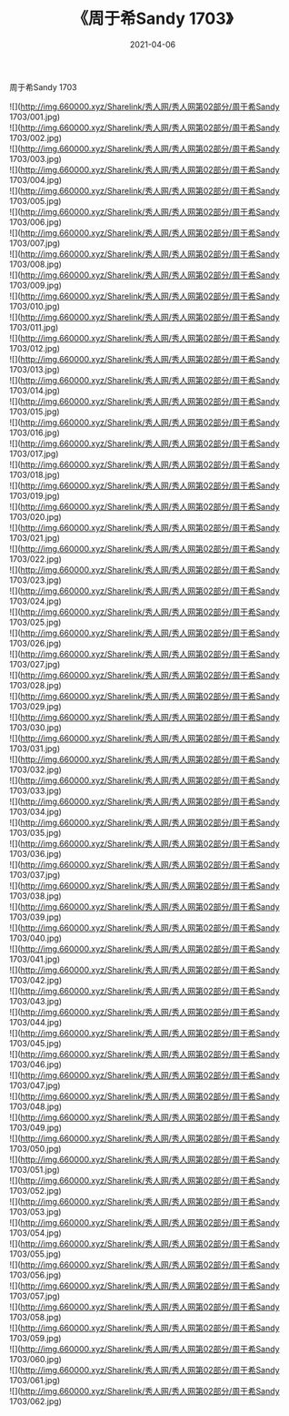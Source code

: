 ﻿---
layout: post
title:  《周于希Sandy 1703》
date:   2021-04-06
img: http://img.660000.xyz/Sharelink/秀人网/秀人网第02部分/周于希Sandy 1703/000.jpg
categories: [美女, 清纯, 唯美]
---

周于希Sandy 1703

  ![](http://img.660000.xyz/Sharelink/秀人网/秀人网第02部分/周于希Sandy 1703/001.jpg) <br> ![](http://img.660000.xyz/Sharelink/秀人网/秀人网第02部分/周于希Sandy 1703/002.jpg) <br> ![](http://img.660000.xyz/Sharelink/秀人网/秀人网第02部分/周于希Sandy 1703/003.jpg) <br> ![](http://img.660000.xyz/Sharelink/秀人网/秀人网第02部分/周于希Sandy 1703/004.jpg) <br> ![](http://img.660000.xyz/Sharelink/秀人网/秀人网第02部分/周于希Sandy 1703/005.jpg) <br> ![](http://img.660000.xyz/Sharelink/秀人网/秀人网第02部分/周于希Sandy 1703/006.jpg) <br> ![](http://img.660000.xyz/Sharelink/秀人网/秀人网第02部分/周于希Sandy 1703/007.jpg) <br> ![](http://img.660000.xyz/Sharelink/秀人网/秀人网第02部分/周于希Sandy 1703/008.jpg) <br> ![](http://img.660000.xyz/Sharelink/秀人网/秀人网第02部分/周于希Sandy 1703/009.jpg) <br> ![](http://img.660000.xyz/Sharelink/秀人网/秀人网第02部分/周于希Sandy 1703/010.jpg) <br> ![](http://img.660000.xyz/Sharelink/秀人网/秀人网第02部分/周于希Sandy 1703/011.jpg) <br> ![](http://img.660000.xyz/Sharelink/秀人网/秀人网第02部分/周于希Sandy 1703/012.jpg) <br> ![](http://img.660000.xyz/Sharelink/秀人网/秀人网第02部分/周于希Sandy 1703/013.jpg) <br> ![](http://img.660000.xyz/Sharelink/秀人网/秀人网第02部分/周于希Sandy 1703/014.jpg) <br> ![](http://img.660000.xyz/Sharelink/秀人网/秀人网第02部分/周于希Sandy 1703/015.jpg) <br> ![](http://img.660000.xyz/Sharelink/秀人网/秀人网第02部分/周于希Sandy 1703/016.jpg) <br> ![](http://img.660000.xyz/Sharelink/秀人网/秀人网第02部分/周于希Sandy 1703/017.jpg) <br> ![](http://img.660000.xyz/Sharelink/秀人网/秀人网第02部分/周于希Sandy 1703/018.jpg) <br> ![](http://img.660000.xyz/Sharelink/秀人网/秀人网第02部分/周于希Sandy 1703/019.jpg) <br> ![](http://img.660000.xyz/Sharelink/秀人网/秀人网第02部分/周于希Sandy 1703/020.jpg) <br> ![](http://img.660000.xyz/Sharelink/秀人网/秀人网第02部分/周于希Sandy 1703/021.jpg) <br> ![](http://img.660000.xyz/Sharelink/秀人网/秀人网第02部分/周于希Sandy 1703/022.jpg) <br> ![](http://img.660000.xyz/Sharelink/秀人网/秀人网第02部分/周于希Sandy 1703/023.jpg) <br> ![](http://img.660000.xyz/Sharelink/秀人网/秀人网第02部分/周于希Sandy 1703/024.jpg) <br> ![](http://img.660000.xyz/Sharelink/秀人网/秀人网第02部分/周于希Sandy 1703/025.jpg) <br> ![](http://img.660000.xyz/Sharelink/秀人网/秀人网第02部分/周于希Sandy 1703/026.jpg) <br> ![](http://img.660000.xyz/Sharelink/秀人网/秀人网第02部分/周于希Sandy 1703/027.jpg) <br> ![](http://img.660000.xyz/Sharelink/秀人网/秀人网第02部分/周于希Sandy 1703/028.jpg) <br> ![](http://img.660000.xyz/Sharelink/秀人网/秀人网第02部分/周于希Sandy 1703/029.jpg) <br> ![](http://img.660000.xyz/Sharelink/秀人网/秀人网第02部分/周于希Sandy 1703/030.jpg) <br> ![](http://img.660000.xyz/Sharelink/秀人网/秀人网第02部分/周于希Sandy 1703/031.jpg) <br> ![](http://img.660000.xyz/Sharelink/秀人网/秀人网第02部分/周于希Sandy 1703/032.jpg) <br> ![](http://img.660000.xyz/Sharelink/秀人网/秀人网第02部分/周于希Sandy 1703/033.jpg) <br> ![](http://img.660000.xyz/Sharelink/秀人网/秀人网第02部分/周于希Sandy 1703/034.jpg) <br> ![](http://img.660000.xyz/Sharelink/秀人网/秀人网第02部分/周于希Sandy 1703/035.jpg) <br> ![](http://img.660000.xyz/Sharelink/秀人网/秀人网第02部分/周于希Sandy 1703/036.jpg) <br> ![](http://img.660000.xyz/Sharelink/秀人网/秀人网第02部分/周于希Sandy 1703/037.jpg) <br> ![](http://img.660000.xyz/Sharelink/秀人网/秀人网第02部分/周于希Sandy 1703/038.jpg) <br> ![](http://img.660000.xyz/Sharelink/秀人网/秀人网第02部分/周于希Sandy 1703/039.jpg) <br> ![](http://img.660000.xyz/Sharelink/秀人网/秀人网第02部分/周于希Sandy 1703/040.jpg) <br> ![](http://img.660000.xyz/Sharelink/秀人网/秀人网第02部分/周于希Sandy 1703/041.jpg) <br> ![](http://img.660000.xyz/Sharelink/秀人网/秀人网第02部分/周于希Sandy 1703/042.jpg) <br> ![](http://img.660000.xyz/Sharelink/秀人网/秀人网第02部分/周于希Sandy 1703/043.jpg) <br> ![](http://img.660000.xyz/Sharelink/秀人网/秀人网第02部分/周于希Sandy 1703/044.jpg) <br> ![](http://img.660000.xyz/Sharelink/秀人网/秀人网第02部分/周于希Sandy 1703/045.jpg) <br> ![](http://img.660000.xyz/Sharelink/秀人网/秀人网第02部分/周于希Sandy 1703/046.jpg) <br> ![](http://img.660000.xyz/Sharelink/秀人网/秀人网第02部分/周于希Sandy 1703/047.jpg) <br> ![](http://img.660000.xyz/Sharelink/秀人网/秀人网第02部分/周于希Sandy 1703/048.jpg) <br> ![](http://img.660000.xyz/Sharelink/秀人网/秀人网第02部分/周于希Sandy 1703/049.jpg) <br> ![](http://img.660000.xyz/Sharelink/秀人网/秀人网第02部分/周于希Sandy 1703/050.jpg) <br> ![](http://img.660000.xyz/Sharelink/秀人网/秀人网第02部分/周于希Sandy 1703/051.jpg) <br> ![](http://img.660000.xyz/Sharelink/秀人网/秀人网第02部分/周于希Sandy 1703/052.jpg) <br> ![](http://img.660000.xyz/Sharelink/秀人网/秀人网第02部分/周于希Sandy 1703/053.jpg) <br> ![](http://img.660000.xyz/Sharelink/秀人网/秀人网第02部分/周于希Sandy 1703/054.jpg) <br> ![](http://img.660000.xyz/Sharelink/秀人网/秀人网第02部分/周于希Sandy 1703/055.jpg) <br> ![](http://img.660000.xyz/Sharelink/秀人网/秀人网第02部分/周于希Sandy 1703/056.jpg) <br> ![](http://img.660000.xyz/Sharelink/秀人网/秀人网第02部分/周于希Sandy 1703/057.jpg) <br> ![](http://img.660000.xyz/Sharelink/秀人网/秀人网第02部分/周于希Sandy 1703/058.jpg) <br> ![](http://img.660000.xyz/Sharelink/秀人网/秀人网第02部分/周于希Sandy 1703/059.jpg) <br> ![](http://img.660000.xyz/Sharelink/秀人网/秀人网第02部分/周于希Sandy 1703/060.jpg) <br> ![](http://img.660000.xyz/Sharelink/秀人网/秀人网第02部分/周于希Sandy 1703/061.jpg) <br> ![](http://img.660000.xyz/Sharelink/秀人网/秀人网第02部分/周于希Sandy 1703/062.jpg) <br>